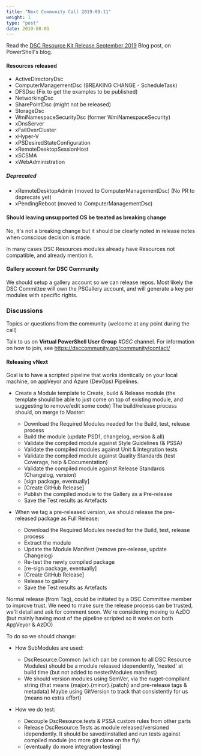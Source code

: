 ```yaml
---
title: "Next Community Call 2019-09-11"
weight: 1
type: "post"
date: 2019-08-01
---
```


Read the [DSC Resource Kit Release September 2019](https://devblogs.microsoft.com/powershell/dsc-resource-kit-release-september-2019/)
 Blog post, on PowerShell's blog.

#### Resources released

- ActiveDirectoryDsc
- ComputerManagementDsc (BREAKING CHANGE - ScheduleTask)
- DFSDsc (Fix to get the examples to be published)
- NetworkingDsc
- SharePointDsc (might not be released)
- StorageDsc
- WmiNamespaceSecurityDsc (former WmiNamespaceSecurity)
- xDnsServer
- xFailOverCluster
- xHyper-V
- xPSDesiredStateConfiguration
- xRemoteDesktopSessionHost
- xSCSMA
- xWebAdministration

##### Deprecated

- xRemoteDesktopAdmin (moved to ComputerManagementDsc) (No PR to deprecate yet)
- xPendingReboot (moved to ComputerManagementDsc)

#### Should leaving unsupported OS be treated as breaking change

No, it's not a breaking change but it should be clearly noted in release notes
when conscious decision is made.

In many cases DSC Resources modules already have Resources not compatible,
and already mention it.

#### Gallery account for DSC Community

We should setup a gallery account so we can release repos.
Most likely the DSC Committee will own the PSGallery account,
and will generate a key per modules with specific rights.

### Discussions

Topics or questions from the community (welcome at any point during the call)

Talk to us on **Virtual PowerShell User Group** _#DSC_ channel.
For information on how to join, see https://dsccommunity.org/community/contact/

#### Releasing vNext

Goal is to have a scripted pipeline that works identically on your local machine,
 on appVeyor and Azure (DevOps) Pipelines.

- Create a Module template to Create, build & Release module (the template should
 be able to just come on top of existing module, and suggesting to remove/edit
 some code)
  The build/release process should, on merge to Master:
  - Download the Required Modules needed for the Build, test, release process
  - Build the module (update PSD1, changelog, version & all)
  - Validate the compiled module against Style Guidelines (& PSSA)
  - Validate the compiled modules against Unit & Integration tests
  - Validate the compiled module against Quality Standards (test Coverage, help
 & Documentation)
  - Validate the compiled module against Release Standards (Changelog, version)
  - [sign package, eventually]
  - [Create GitHub Release]
  - Publish the compiled module to the Gallery as a Pre-release
  - Save the Test results as Artefacts

- When we tag a pre-released version, we should release the pre-released package
as Full Release:
  - Download the Required Modules needed for the Build, test, release process
  - Extract the module
  - Update the Module Manifest (remove pre-release, update Changelog)
  - Re-test the newly compiled package
  - [re-sign package, eventually]
  - [Create GitHub Release]
  - Release to gallery
  - Save the Test results as Artefacts

Normal release (from Tag), could be initiated by a DSC Committee member to
improve trust.
We need to make sure the release process can be trusted, we'll detail and ask
for comment soon.
We're considering moving to AzDO (but mainly having most of the pipeline scripted
so it works on both AppVeyor & AzDO)

To do so we should change:

- How SubModules are used:

  - DscResource.Common (which can be common to all DSC Resource Modules) should
  be a module released idependently, 'nested' at build time (but not added
  to nestedModules manifest)
  - We should version modules using SemVer, via the nuget-compliant string (that
  means {major}.{minor}.{patch} and pre-release tags & metadata) Maybe using
  GitVersion to track that consistently for us (means no extra effort)

- How we do test:

  - Decouple DscResource.tests & PSSA custom rules from other parts
  - Release DscResource.Tests as module released/versioned idependently.
   It should be saved/installed and run tests against compiled module (no more
    git clone on the fly)
  - [eventually do more integration testing]
